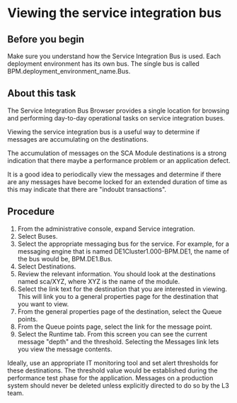 <!-- image -->

# Viewing the service integration bus

## Before you begin

Make sure you understand how the Service Integration Bus
is used. Each deployment environment has its own bus. The single bus
is called BPM.deployment\_environment\_name.Bus.

## About this task

The Service Integration Bus Browser provides a single
location for browsing and performing day-to-day operational tasks
on service integration buses.

Viewing the service integration
bus is a useful way to determine if messages are accumulating on the
destinations.

The accumulation of messages on the SCA Module
destinations is a strong indication that there maybe a performance
problem or an application defect.

It is a good idea to periodically
view the messages and determine if there are any messages have become
locked for an extended duration of time as this may indicate that
there are "indoubt transactions".

## Procedure

1. From the administrative console, expand Service
integration.
2. Select Buses.
3. Select the appropriate messaging bus for the service.
For example, for a messaging engine that is named DE1Cluster1.000-BPM.DE1,
the name of the bus would be, BPM.DE1.Bus.
4. Select Destinations.
5. Review the relevant information.  You should
look at the destinations named sca/XYZ, where XYZ is
the name of the module.
6. Select the link text for the destination that you are interested
in viewing.  This will link you to a general properties
page for the destination that you want to view.
7. From the general properties page of the destination, select
the Queue points.
8. From the Queue points page, select the link for the message
point.
9. Select the Runtime tab. From
this screen you can see the current message "depth" and the threshold.
Selecting
the Messages link lets you view the message
contents.

Ideally, use an appropriate IT monitoring tool
and set alert thresholds for these destinations.  The threshold value
would be established during the performance test phase for the application.
Messages
on a production system should never be deleted unless explicitly directed
to do so by the L3 team.